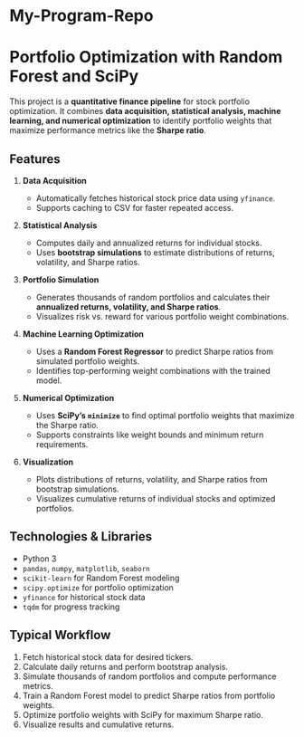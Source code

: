 # My-Program-Repo

# Portfolio Optimization with Random Forest and SciPy

This project is a **quantitative finance pipeline** for stock portfolio optimization. It combines **data acquisition, statistical analysis, machine learning, and numerical optimization** to identify portfolio weights that maximize performance metrics like the **Sharpe ratio**.

## Features

1. **Data Acquisition**  
   - Automatically fetches historical stock price data using `yfinance`.  
   - Supports caching to CSV for faster repeated access.  

2. **Statistical Analysis**  
   - Computes daily and annualized returns for individual stocks.  
   - Uses **bootstrap simulations** to estimate distributions of returns, volatility, and Sharpe ratios.  

3. **Portfolio Simulation**  
   - Generates thousands of random portfolios and calculates their **annualized returns, volatility, and Sharpe ratios**.  
   - Visualizes risk vs. reward for various portfolio weight combinations.  

4. **Machine Learning Optimization**  
   - Uses a **Random Forest Regressor** to predict Sharpe ratios from simulated portfolio weights.  
   - Identifies top-performing weight combinations with the trained model.  

5. **Numerical Optimization**  
   - Uses **SciPy’s `minimize`** to find optimal portfolio weights that maximize the Sharpe ratio.  
   - Supports constraints like weight bounds and minimum return requirements.  

6. **Visualization**  
   - Plots distributions of returns, volatility, and Sharpe ratios from bootstrap simulations.  
   - Visualizes cumulative returns of individual stocks and optimized portfolios.  

## Technologies & Libraries

- Python 3  
- `pandas`, `numpy`, `matplotlib`, `seaborn`  
- `scikit-learn` for Random Forest modeling  
- `scipy.optimize` for portfolio optimization  
- `yfinance` for historical stock data  
- `tqdm` for progress tracking  

## Typical Workflow

1. Fetch historical stock data for desired tickers.  
2. Calculate daily returns and perform bootstrap analysis.  
3. Simulate thousands of random portfolios and compute performance metrics.  
4. Train a Random Forest model to predict Sharpe ratios from portfolio weights.  
5. Optimize portfolio weights with SciPy for maximum Sharpe ratio.  
6. Visualize results and cumulative returns.
